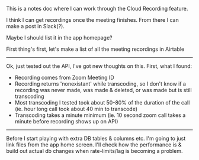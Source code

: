 This is a notes doc where I can work through the Cloud Recording feature.

I think I can get recordings once the meeting finishes. From there I can make a post in Slack(?).

Maybe I should list it in the app homepage?

First thing's first, let's make a list of all the meeting recordings in Airtable

---

Ok, just tested out the API, I've got new thoughts on this. First, what I found:

- Recording comes from Zoom Meeting ID
- Recording returns 'nonexistant' while transcoding, so I don't know if a recording was never made, was made & deleted, or was made but is still transcoding
- Most transcoding I tested took about 50-80% of the duration of the call (ie. hour long call took about 40 min to transcode)
- Transcoding takes a minute minimum (ie. 10 second zoom call takes a minute before recording shows up on API)

---

Before I start playing with extra DB tables & columns etc. I'm going to just link files from the app home screen. I'll check how the performance is & build out actual db changes when rate-limits/lag is becoming a problem.